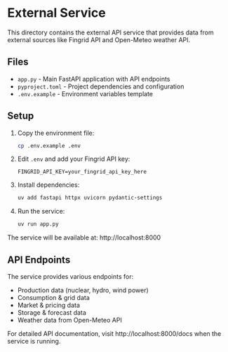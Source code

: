 # External Service

This directory contains the external API service that provides data from external sources like Fingrid API and Open-Meteo weather API.

## Files

- `app.py` - Main FastAPI application with API endpoints
- `pyproject.toml` - Project dependencies and configuration
- `.env.example` - Environment variables template

## Setup

1. Copy the environment file:
   ```bash
   cp .env.example .env
   ```

2. Edit `.env` and add your Fingrid API key:
   ```
   FINGRID_API_KEY=your_fingrid_api_key_here
   ```

3. Install dependencies:
   ```bash
   uv add fastapi httpx uvicorn pydantic-settings
   ```

4. Run the service:
   ```bash
   uv run app.py
   ```

The service will be available at: http://localhost:8000

## API Endpoints

The service provides various endpoints for:
- Production data (nuclear, hydro, wind power)
- Consumption & grid data
- Market & pricing data
- Storage & forecast data
- Weather data from Open-Meteo API

For detailed API documentation, visit http://localhost:8000/docs when the service is running.